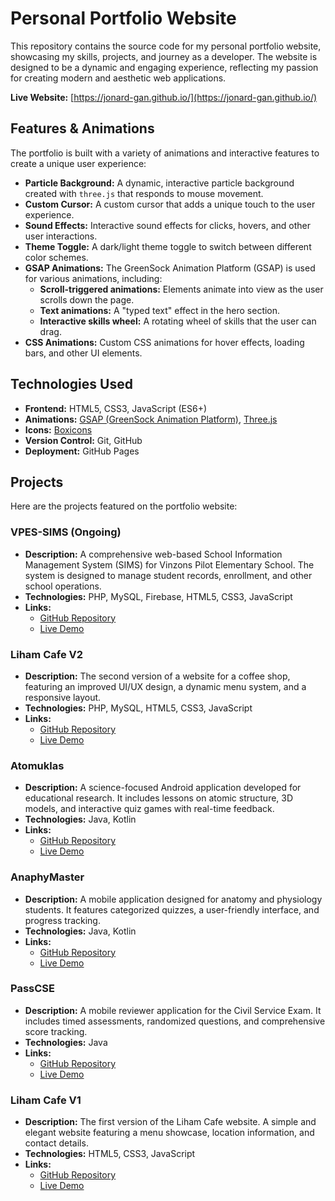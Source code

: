 # Personal Portfolio Website

This repository contains the source code for my personal portfolio website, showcasing my skills, projects, and journey as a developer. The website is designed to be a dynamic and engaging experience, reflecting my passion for creating modern and aesthetic web applications.

**Live Website:** [https://jonard-gan.github.io/](https://jonard-gan.github.io/)

## Features & Animations

The portfolio is built with a variety of animations and interactive features to create a unique user experience:

*   **Particle Background:** A dynamic, interactive particle background created with `three.js` that responds to mouse movement.
*   **Custom Cursor:** A custom cursor that adds a unique touch to the user experience.
*   **Sound Effects:** Interactive sound effects for clicks, hovers, and other user interactions.
*   **Theme Toggle:** A dark/light theme toggle to switch between different color schemes.
*   **GSAP Animations:** The GreenSock Animation Platform (GSAP) is used for various animations, including:
    *   **Scroll-triggered animations:** Elements animate into view as the user scrolls down the page.
    *   **Text animations:** A "typed text" effect in the hero section.
    *   **Interactive skills wheel:** A rotating wheel of skills that the user can drag.
*   **CSS Animations:** Custom CSS animations for hover effects, loading bars, and other UI elements.

## Technologies Used

*   **Frontend:** HTML5, CSS3, JavaScript (ES6+)
*   **Animations:** [GSAP (GreenSock Animation Platform)](https://greensock.com/gsap/), [Three.js](https://threejs.org/)
*   **Icons:** [Boxicons](https://boxicons.com/)
*   **Version Control:** Git, GitHub
*   **Deployment:** GitHub Pages

## Projects

Here are the projects featured on the portfolio website:

### VPES-SIMS (Ongoing)

*   **Description:** A comprehensive web-based School Information Management System (SIMS) for Vinzons Pilot Elementary School. The system is designed to manage student records, enrollment, and other school operations.
*   **Technologies:** PHP, MySQL, Firebase, HTML5, CSS3, JavaScript
*   **Links:**
    *   [GitHub Repository](https://github.com/D4MPYO/VPES)
    *   [Live Demo](https://d4mpyo.github.io/VPES/)

### Liham Cafe V2

*   **Description:** The second version of a website for a coffee shop, featuring an improved UI/UX design, a dynamic menu system, and a responsive layout.
*   **Technologies:** PHP, MySQL, HTML5, CSS3, JavaScript
*   **Links:**
    *   [GitHub Repository](https://github.com/D4MPYO/Liham-Cafe)
    *   [Live Demo](https://d4mpyo.github.io/Liham-Cafe-V.2/)

### Atomuklas

*   **Description:** A science-focused Android application developed for educational research. It includes lessons on atomic structure, 3D models, and interactive quiz games with real-time feedback.
*   **Technologies:** Java, Kotlin
*   **Links:**
    *   [GitHub Repository](https://github.com/D4MPYO/Atomuklas-Application)
    *   [Live Demo](https://atomuklas.netlify.app/)

### AnaphyMaster

*   **Description:** A mobile application designed for anatomy and physiology students. It features categorized quizzes, a user-friendly interface, and progress tracking.
*   **Technologies:** Java, Kotlin
*   **Links:**
    *   [GitHub Repository](https://github.com/D4MPYO/AnaphyMaster-App)
    *   [Live Demo](https://anaphymaster.netlify.app/)

### PassCSE

*   **Description:** A mobile reviewer application for the Civil Service Exam. It includes timed assessments, randomized questions, and comprehensive score tracking.
*   **Technologies:** Java
*   **Links:**
    *   [GitHub Repository](https://github.com/D4MPYO/PassCSE-Civil-Service-Reviewer-Application)
    *   [Live Demo](https://passcse.netlify.app/)

### Liham Cafe V1

*   **Description:** The first version of the Liham Cafe website. A simple and elegant website featuring a menu showcase, location information, and contact details.
*   **Technologies:** HTML5, CSS3, JavaScript
*   **Links:**
    *   [GitHub Repository](https://github.com/D4MPYO/Liham-Cafe-V.1)
    *   [Live Demo](https://d4mpyo.github.io/Liham-Cafe-V.1/)